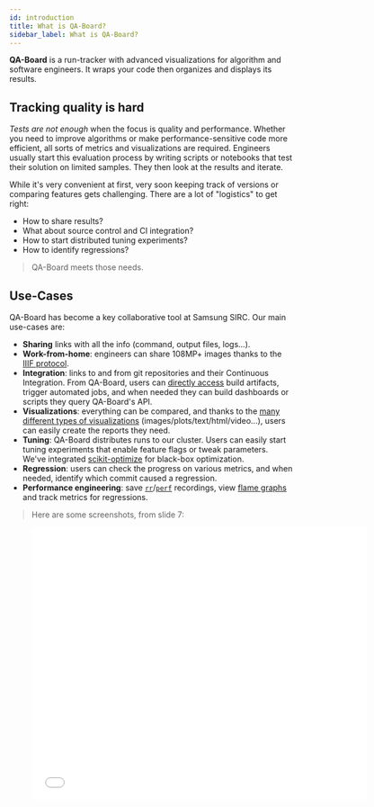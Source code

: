 ```yaml
---
id: introduction
title: What is QA-Board?
sidebar_label: What is QA-Board?
---
```


**QA-Board** is a run-tracker with advanced visualizations for algorithm and software engineers. It wraps your code then organizes and displays its results.

## Tracking quality is hard
_Tests are not enough_ when the focus is quality and performance. Whether you need to improve algorithms or make performance-sensitive code more efficient, all sorts of metrics and visualizations are required. Engineers usually start this evaluation process by writing scripts or notebooks that test their solution on limited samples. They then look at the results and iterate.

While it's very convenient at first, very soon keeping track of versions or comparing features gets challenging. There are a lot of "logistics" to get right:
- How to share results?
- What about source control and CI integration?
- How to start distributed tuning experiments?
- How to identify regressions?

> QA-Board meets those needs.


## Use-Cases
QA-Board has become a key collaborative tool at Samsung SIRC. Our main use-cases are:
- **Sharing** links with all the info (command, output files, logs...).
- **Work-from-home**: engineers can share 108MP+ images thanks to the [IIIF protocol](https://github.com/IIIF/awesome-iiif).
- **Integration**: links to and from git repositories and their Continuous Integration. From QA-Board, users can [directly access](https://samsung.github.io/qaboard/docs/triggering-third-party-tools) build artifacts, trigger automated jobs, and when needed they can build dashboards or scripts they query QA-Board's API.
- **Visualizations**: everything can be compared, and thanks to the [many different types of visualizations](https://samsung.github.io/qaboard/docs/visualizations) (images/plots/text/html/video...), users can easily create the reports they need.
- **Tuning**: QA-Board distributes runs to our cluster. Users can easily start tuning experiments that enable feature flags or tweak parameters. We've integrated [scikit-optimize](https://scikit-optimize.github.io/) for black-box optimization.
- **Regression**: users can check the progress on various metrics, and when needed, identify which commit caused a regression.
- **Performance engineering**: save [`rr`](https://rr-project.org/)/[`perf`](http://www.brendangregg.com/perf.html) recordings, view [flame graphs](http://www.brendangregg.com/flamegraphs.html) and track metrics for regressions.

> Here are some screenshots, from slide 7:

<figure class="video-container">
<iframe src="//www.slideshare.net/slideshow/embed_code/key/C3QrOdYHrRyB7d?startSlide=1" width="595" height="485" frameborder="0" marginwidth="0" marginheight="0" scrolling="no" style={{border: "1px solid #CCC", borderWidth: "1px", marginBottom: "5px", maxWidth: "100%"}} allowfullscreen>
</iframe>
</figure>
